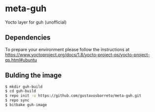 # meta-guh

Yocto layer for guh (unofficial)

## Dependencies

To prepare your environment please follow the instructions at https://www.yoctoproject.org/docs/1.8/yocto-project-qs/yocto-project-qs.html#ubuntu

## Bulding the image
```bash
$ mkdir guh-build
$ cd guh-build
$ repo init -u https://github.com/gustavosbarreto/meta-guh.git
$ repo sync
$ bitbake guh-image
```
